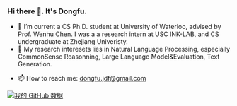 ### Hi there 👋. It's Dongfu.

- 🔭 I’m current a CS Ph.D. student at University of Waterloo, advised by Prof. Wenhu Chen. I was a a research intern at USC INK-LAB, and CS undergraduate at Zhejiang Univeristy.
- 🌱 My research interesets lies in Natural Language Processing, especially CommonSense Reasonning, Large Language Model&Evaluation, Text Generation. 
<!-- - 👯 I’m looking to collaborate on ... -->
<!-- - 🤔 I’m looking for help with ... -->
<!-- - 💬 Ask me about ... -->
- 📫 How to reach me: dongfu.jdf@gmail.com
<!-- - 😄 Pronouns: ... -->


[![我的 GitHub 数据](https://github-readme-stats.vercel.app/api?username=jdf-prog)]()
